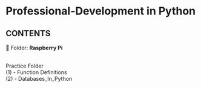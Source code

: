 Professional-Development in Python
====

**CONTENTS** <br/>
----
&#x1F4D8; Folder: **Raspberry Pi**<br/>
<br/>

Practice Folder <br/>
(1) - Function Definitions <br/>
(2) - Databases_In_Python




